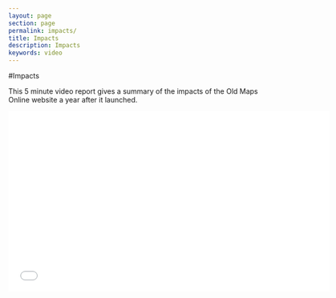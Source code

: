 ```yaml
---
layout: page
section: page
permalink: impacts/
title: Impacts
description: Impacts
keywords: video
---
```


#Impacts

This 5 minute video report gives a summary of the impacts of the Old Maps Online website a year after it launched.

<iframe title="YouTube video player" class="youtube-player" type="text/html" src="//www.youtube.com/embed/FNcneEPIG6c?rel=0&amp;wmode=opaque" frameborder="0" allowfullscreen="true" width="640" height="360"></iframe>